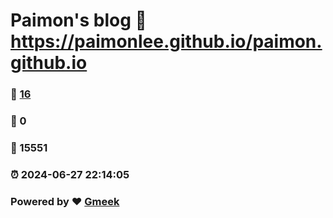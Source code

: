 # Paimon's blog :link: https://paimonlee.github.io/paimon.github.io 
### :page_facing_up: [16](https://paimonlee.github.io/paimon.github.io/tag.html) 
### :speech_balloon: 0 
### :hibiscus: 15551 
### :alarm_clock: 2024-06-27 22:14:05 
### Powered by :heart: [Gmeek](https://github.com/Meekdai/Gmeek)
